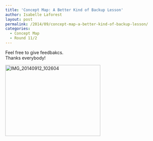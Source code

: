 ```yaml
---
title: 'Concept Map: A Better Kind of Backup Lesson'
author: Isabelle Laforest
layout: post
permalink: /2014/09/concept-map-a-better-kind-of-backup-lesson/
categories:
  - Concept Map
  - Round 11/2
---
```

Feel free to give feedbakcs.  
Thanks everybody!

[<img class="alignnone size-medium wp-image-8615" alt="IMG_20140912_102604" src="http://teaching.software-carpentry.org/wp-content/uploads/2014/09/IMG_20140912_1026041-300x225.jpg" width="300" height="225" />][1]

 [1]: http://teaching.software-carpentry.org/wp-content/uploads/2014/09/IMG_20140912_1026041.jpg